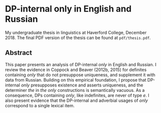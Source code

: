 # DP-internal only in English and Russian
My undergraduate thesis in linguistics at Haverford College, December 2018. The final PDF version of the thesis can be found at `pdf/thesis.pdf`.

## Abstract
This paper presents an analysis of DP-internal *only* in English and Russian. I review the evidence in Coppock and Beaver (2012b, 2015) for definites containing *only* that do not presuppose uniqueness, and supplement it with data from Russian. Building on this empirical foundation, I propose that DP-internal *only* presupposes existence and asserts uniqueness, and the determiner *the* in *the only* constructions is semantically vacuous. As a consequence, DPs containing *only*, like indefinites, are never of type *e*. I also present evidence that the DP-internal and adverbial usages of *only* correspond to a single lexical item.
